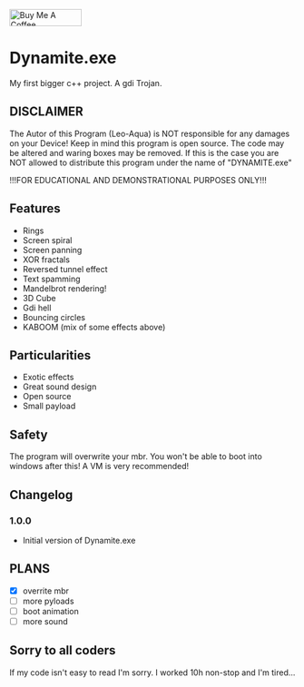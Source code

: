 <a href="https://www.buymeacoffee.com/leoaqua" target="_blank"><img src="https://cdn.buymeacoffee.com/buttons/v2/default-yellow.png" alt="Buy Me A Coffee" style="height: 30px !important;width: 127px !important;" ></a>

# Dynamite.exe
My first bigger c++ project. A gdi Trojan.

## DISCLAIMER
The Autor of this Program (Leo-Aqua) is NOT responsible for any damages on your Device! Keep in mind this program is open source. The code may be altered and waring boxes may be removed. If this is the case you are NOT allowed to distribute this program under the name of "DYNAMITE.exe"

!!!FOR EDUCATIONAL AND DEMONSTRATIONAL PURPOSES ONLY!!!

## Features
- Rings
- Screen spiral
- Screen panning
- XOR fractals
- Reversed tunnel effect
- Text spamming
- Mandelbrot rendering!
- 3D Cube
- Gdi hell
- Bouncing circles
- KABOOM (mix of some effects above)


## Particularities
- Exotic effects
- Great sound design
- Open source
- Small payload

## Safety
The program will overwrite your mbr. You won't be able to boot into windows after this!
A VM is very recommended!

## Changelog


### 1.0.0
  - Initial version of Dynamite.exe

## PLANS
- [x] overrite mbr
- [ ] more pyloads
- [ ] boot animation
- [ ] more sound

## Sorry to all coders
If my code isn't easy to read I'm sorry. I worked 10h non-stop and I'm tired...
